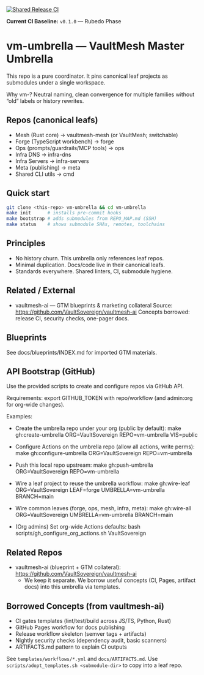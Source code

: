[![Shared Release CI](https://github.com/VaultSovereign/Vm-umbrella/actions/workflows/shared-release.yml/badge.svg)](https://github.com/VaultSovereign/Vm-umbrella/actions/workflows/shared-release.yml)

**Current CI Baseline:** `v0.1.0` — Rubedo Phase

# vm-umbrella — VaultMesh Master Umbrella

This repo is a pure coordinator. It pins canonical leaf projects as submodules under a single workspace.

Why vm-? Neutral naming, clean convergence for multiple families without “old” labels or history rewrites.

## Repos (canonical leafs)
- Mesh (Rust core) → vaultmesh-mesh (or VaultMesh; switchable)
- Forge (TypeScript workbench) → forge
- Ops (prompts/guardrails/MCP tools) → ops
- Infra DNS → infra-dns
- Infra Servers → infra-servers
- Meta (publishing) → meta
- Shared CLI utils → cmd

## Quick start
```bash
git clone <this-repo> vm-umbrella && cd vm-umbrella
make init      # installs pre-commit hooks
make bootstrap # adds submodules from REPO_MAP.md (SSH)
make status    # shows submodule SHAs, remotes, toolchains
```

## Principles
- No history churn. This umbrella only references leaf repos.
- Minimal duplication. Docs/code live in their canonical leafs.
- Standards everywhere. Shared linters, CI, submodule hygiene.

## Related / External
- vaultmesh-ai — GTM blueprints & marketing collateral
  Source: https://github.com/VaultSovereign/vaultmesh-ai
  Concepts borrowed: release CI, security checks, one-pager docs.

## Blueprints
See docs/blueprints/INDEX.md for imported GTM materials.

## API Bootstrap (GitHub)
Use the provided scripts to create and configure repos via GitHub API.

Requirements: export GITHUB_TOKEN with repo/workflow (and admin:org for org-wide changes).

Examples:

- Create the umbrella repo under your org (public by default):
  make gh:create-umbrella ORG=VaultSovereign REPO=vm-umbrella VIS=public

- Configure Actions on the umbrella repo (allow all actions, write perms):
  make gh:configure-umbrella ORG=VaultSovereign REPO=vm-umbrella

- Push this local repo upstream:
  make gh:push-umbrella ORG=VaultSovereign REPO=vm-umbrella

- Wire a leaf project to reuse the umbrella workflow:
  make gh:wire-leaf ORG=VaultSovereign LEAF=forge UMBRELLA=vm-umbrella BRANCH=main

- Wire common leaves (forge, ops, mesh, infra, meta):
  make gh:wire-all ORG=VaultSovereign UMBRELLA=vm-umbrella BRANCH=main

- (Org admins) Set org-wide Actions defaults:
  bash scripts/gh_configure_org_actions.sh VaultSovereign

## Related Repos
- vaultmesh-ai (blueprint + GTM collateral): https://github.com/VaultSovereign/vaultmesh-ai
  - We keep it separate. We borrow useful concepts (CI, Pages, artifact docs) into this umbrella via templates.

## Borrowed Concepts (from vaultmesh-ai)
- CI gates templates (lint/test/build across JS/TS, Python, Rust)
- GitHub Pages workflow for docs publishing
- Release workflow skeleton (semver tags + artifacts)
- Nightly security checks (dependency audit, basic scanners)
- ARTIFACTS.md pattern to explain CI outputs

See `templates/workflows/*.yml` and `docs/ARTIFACTS.md`. Use `scripts/adopt_templates.sh <submodule-dir>` to copy into a leaf repo.
